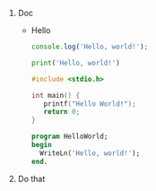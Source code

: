 1. Doc
    * Hello
        <!--DOCUSAURUS_CODE_TABS-->
        <!--JavaScript-->
        ```js
        console.log('Hello, world!');
        ```
        <!--Python-->
        ```py
        print('Hello, world!')
        ```
        
        <!--C-->
        ```C
        #include <stdio.h>
        
        int main() {
           printf("Hello World!");
           return 0;
        }
        ```
        
        <!--Pascal-->
        ```Pascal
        program HelloWorld;
        begin
          WriteLn('Hello, world!');
        end.
        ```
        
        <!--END_DOCUSAURUS_CODE_TABS-->
 1. Do that